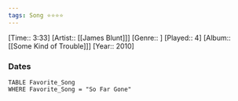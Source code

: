 ```yaml
---
tags: Song ⭐⭐⭐⭐ 
---
```

[Time:: 3:33]
[Artist:: [[James Blunt]]]
[Genre:: ]
[Played:: 4]
[Album:: [[Some Kind of Trouble]]]
[Year:: 2010]
### Dates
````dataview
TABLE Favorite_Song
WHERE Favorite_Song = "So Far Gone"
````